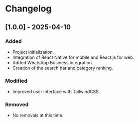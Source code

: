   # Changelog

  ## [1.0.0] - 2025-04-10
  ### Added
  - Project initialization.
  - Integration of React Native for mobile and React.js for web.
  - Added WhatsApp Business integration.
  - Creation of the search bar and category ranking.

  ### Modified
  - Improved user interface with TailwindCSS.

  ### Removed
  - No removals at this time.
